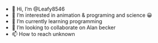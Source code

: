 - 👋 Hi, I’m @Leafy8546
- 👀 I’m interested in animation & programing and science 😀
- 🌱 I’m currently learning programming 
- 💞️ I’m looking to collaborate on Alan becker
- 📫 How to reach unknown 

<!---
Leafy8546/Leafy8546 is a ✨ special ✨ repository because its `README.md` (this file) appears on your GitHub profile.
You can click the Preview link to take a look at your changes.
--->
